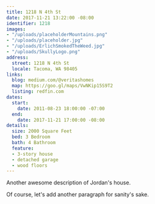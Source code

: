 ```yaml
---
title: 1218 N 4th St
date: 2017-11-21 13:22:00 -08:00
identifier: 1218
images:
- "/uploads/placeholderMountains.png"
- "/uploads/placeholder.jpg"
- "/uploads/ErlichSmokedTheWeed.jpg"
- "/uploads/SkullyLogo.png"
address:
  street: 1218 N 4th St
  locale: Tacoma, WA 98405
links:
  blog: medium.com/@veritashomes
  map: https://goo.gl/maps/VwNKip15S9T2
  listing: redfin.com
dates:
  start:
    date: 2011-08-23 18:00:00 -07:00
  end:
    date: 2017-11-21 17:00:00 -08:00
details:
  size: 2000 Square Feet
  bed: 3 Bedroom
  bath: 4 Bathroom
  feature:
  - 3-story house
  - detached garage
  - wood floors
---
```


Another awesome description of Jordan's house.

Of course, let's add another paragraph for sanity's sake.